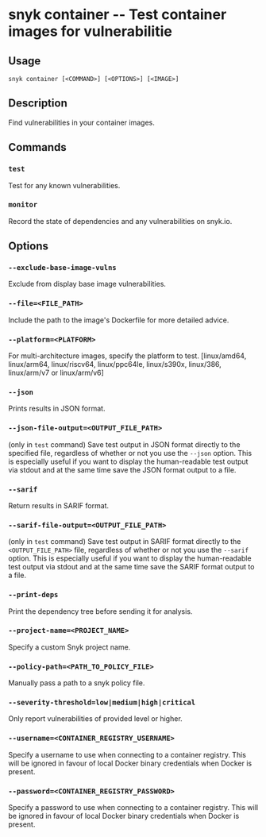 # snyk container -- Test container images for vulnerabilitie

## Usage

`snyk container [<COMMAND>] [<OPTIONS>] [<IMAGE>]`

## Description

Find vulnerabilities in your container images.

## Commands

### `test`

Test for any known vulnerabilities.

### `monitor`

Record the state of dependencies and any vulnerabilities on snyk.io.

## Options

### `--exclude-base-image-vulns`

Exclude from display base image vulnerabilities.

### `--file=<FILE_PATH>`

Include the path to the image's Dockerfile for more detailed advice.

### `--platform=<PLATFORM>`

For multi-architecture images, specify the platform to test.
[linux/amd64, linux/arm64, linux/riscv64, linux/ppc64le, linux/s390x, linux/386, linux/arm/v7 or linux/arm/v6]

### `--json`

Prints results in JSON format.

### `--json-file-output=<OUTPUT_FILE_PATH>`

(only in `test` command)
Save test output in JSON format directly to the specified file, regardless of whether or not you use the `--json` option.
This is especially useful if you want to display the human-readable test output via stdout and at the same time save the JSON format output to a file.

### `--sarif`

Return results in SARIF format.

### `--sarif-file-output=<OUTPUT_FILE_PATH>`

(only in `test` command)
Save test output in SARIF format directly to the `<OUTPUT_FILE_PATH>` file, regardless of whether or not you use the `--sarif` option.
This is especially useful if you want to display the human-readable test output via stdout and at the same time save the SARIF format output to a file.

### `--print-deps`

Print the dependency tree before sending it for analysis.

### `--project-name=<PROJECT_NAME>`

Specify a custom Snyk project name.

### `--policy-path=<PATH_TO_POLICY_FILE>`

Manually pass a path to a snyk policy file.

### `--severity-threshold=low|medium|high|critical`

Only report vulnerabilities of provided level or higher.

### `--username=<CONTAINER_REGISTRY_USERNAME>`

Specify a username to use when connecting to a container registry. This will be ignored in favour of local Docker binary credentials when Docker is present.

### `--password=<CONTAINER_REGISTRY_PASSWORD>`

Specify a password to use when connecting to a container registry. This will be ignored in favour of local Docker binary credentials when Docker is present.

